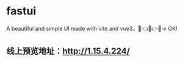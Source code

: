 # fastui
A beautiful and simple UI made with vite and vue3。🔨👈👨👉🔧→ OK!

## 线上预览地址：http://1.15.4.224/
